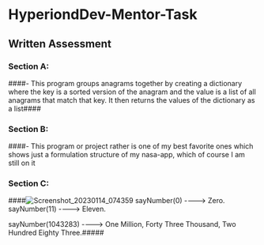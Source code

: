 # HyperiondDev-Mentor-Task #
## Written Assessment ##

### Section A: ###
####- This program groups anagrams together by creating a dictionary where the key is a sorted version of the anagram and the value is a list of all anagrams that match that key. It then returns the values of the dictionary as a list####

### Section B: ###
####- This program or project rather is one of my best favorite ones which shows just a formulation structure of my nasa-app, which of course I am still on it

### Section C:
####![Screenshot_20230114_074359](https://user-images.githubusercontent.com/65616521/212457995-5f059e4a-eba4-4df8-95e6-ffb47da8b3bb.jpg)
sayNumber(0) ----> Zero.
sayNumber(11) ----> Eleven.

sayNumber(1043283) ----> One Million, Forty Three Thousand, Two Hundred Eighty Three.#####
